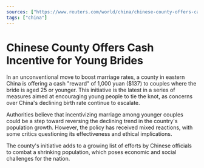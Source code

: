 ```yaml
---
sources: ["https://www.reuters.com/world/china/chinese-county-offers-cash-reward-couples-if-bride-is-aged-25-or-younger-2023-08-29/", "https://www.theguardian.com/world/2023/aug/29/china-changshan-paid-cash-reward-wedding-bride-under-25-rule"]
tags: ["china"]
---
```

# Chinese County Offers Cash Incentive for Young Brides

In an unconventional move to boost marriage rates, a county in eastern China is offering a cash "reward" of 1,000 yuan ($137) to couples where the bride is aged 25 or younger. This initiative is the latest in a series of measures aimed at encouraging young people to tie the knot, as concerns over China's declining birth rate continue to escalate.

Authorities believe that incentivizing marriage among younger couples could be a step toward reversing the declining trend in the country's population growth. However, the policy has received mixed reactions, with some critics questioning its effectiveness and ethical implications.

The county's initiative adds to a growing list of efforts by Chinese officials to combat a shrinking population, which poses economic and social challenges for the nation.